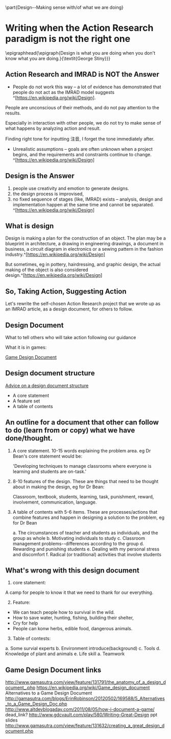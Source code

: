 \part{Design--Making sense with/of what we are doing}

# Writing when the Action Research paradigm is not the right one

\epigraphhead{\epigraph{Design is what you are doing when you don't know what you are doing.}{\textit{George Stiny}}}

## Action Research and IMRAD is NOT the Answer

- People do not work this way – a lot of evidence has
demonstrated that people do not act as the IMRAD model
suggests ^[https://en.wikipedia.org/wiki/Design].

People are unconscious of their methods, and do not pay attention to the results.

Especially in interaction with other people, we do not try to make sense of what happens by analyzing action and result.

Finding right tone for inputting 注音, I forget the tone immediately after.

- Unrealistic assumptions – goals are often unknown when a
project begins, and the requirements and constraints continue to
change. ^[https://en.wikipedia.org/wiki/Design]

## Design is the Answer

1. people use creativity and emotion to generate designs.
2. the design process is improvised,
3. no fixed sequence of stages (like, IMRAD) exists – analysis, design and
	implementation happen at the same time and cannot be separated. ^[https://en.wikipedia.org/wiki/Design]

## What is design

Design is making a plan for the construction of an object. The plan may be a blueprint in architecture, a drawing in engineering drawings, a document in business, a circuit diagram in electronics or a sewing pattern in the fashion industry.^[https://en.wikipedia.org/wiki/Design]

But sometimes, eg in pottery, hairdressing, and graphic design, the actual making of the object is also considered design.^[https://en.wikipedia.org/wiki/Design]

## So, Taking Action, Suggesting Action

Let's rewrite the self-chosen Action Research project that we wrote up as an IMRAD article, as a design document, for others to follow.

## Design Document

What to tell others who will take action following our guidance

What it is in games:

[Game Design Document](lhttp://code.tutsplus.com/articles/effectively-organize-your-games-development-with-a-game-design-document--active-10140)

## Design document structure

[Advice on a design document structure](https://bbrathwaite.wordpress.com/2008/11/30/creating-a-game-design-document/)

- A core statement
- A feature set
- A table of contents

## An outline for a document that other can follow to do (learn from or copy) what we have done/thought.

1. A core statement. 10-15 words explaining the problem area.  eg Dr Bean's core statement would be:

	'Developing techniques to manage classrooms where everyone is learning and students are on-task.'

2. 8-10 features of the design. These are things that need to be thought about in making the design, eg for Dr Bean:

	Classroom, textbook, students, learning, task, punishment, reward, involvement, communication, language.

3. A table of contents with 5-6 items. These are processes/actions that combine features and happen in designing a solution to the problem, eg for Dr Bean

	a. The circumstances of teacher and students as individuals, and the group as whole
	b. Motivating individuals to study
	c. Classroom management problems--differences according to the group
	d. Rewarding and punishing students
	e. Dealing with my personal stress and discomfort
	f. Radical (or traditional) activities that involve students

## What's wrong with this design document

1. core statement:

  A camp for people to know it that we need to thank for our everything.

2. Feature:

  - We can teach people how to survival in the wild.
  - How to save water, hunting, fishing, building their shelter,
  - Cry for help
  - People can konw herbs, edible food, dangerous animals.

3. Table of contests:

  a. Some survial experts
  b. Environment introduce(background)
  c. Tools
  d. Knowledge of plant and animals
  e. Life skill
  a. Teamwork

## Game Design Document links

http://www.gamasutra.com/view/feature/131791/the_anatomy_of_a_design_document_.php
https://en.wikipedia.org/wiki/Game_design_document
Alternatives to a Game Design Document http://gamasutra.com/blogs/ErinRobinson/20120502/169588/5_Alternatives_to_a_Game_Design_Doc.php
http://www.altdevblogaday.com/2011/08/05/how-i-document-a-game/ dead_link?
http://www.gdcvault.com/play/580/Writing-Great-Design ppt slides
http://www.gamasutra.com/view/feature/131632/creating_a_great_design_document.php
